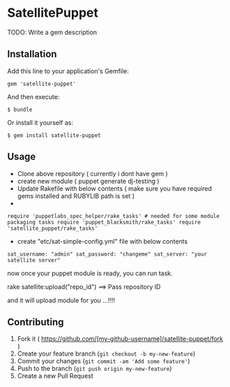 # SatellitePuppet

TODO: Write a gem description

## Installation

Add this line to your application's Gemfile:

    gem 'satellite-puppet'

And then execute:

    $ bundle

Or install it yourself as:

    $ gem install satellite-puppet

## Usage

- Clone above repository ( currently i dont have gem )
- create new module ( puppet generate dj-testing )
- Update Rakefile with below contents ( make sure you have required gems installed and RUBYLIB path is set )
- 
`
require 'puppetlabs_spec_helper/rake_tasks' # needed for some module packaging tasks
require 'puppet_blacksmith/rake_tasks'
require 'satellite_puppet/rake_tasks'
`
- create "etc/sat-simple-config.yml" file with below contents

`
sat_username: "admin"
sat_password: "changeme"
sat_server: "your satellite server"
`

now once your puppet module is ready, you can run task.

rake satellite:upload("repo_id")  ==>  Pass repository ID

and it will upload module for you ...!!!!



## Contributing

1. Fork it ( https://github.com/[my-github-username]/satellite-puppet/fork )
2. Create your feature branch (`git checkout -b my-new-feature`)
3. Commit your changes (`git commit -am 'Add some feature'`)
4. Push to the branch (`git push origin my-new-feature`)
5. Create a new Pull Request
